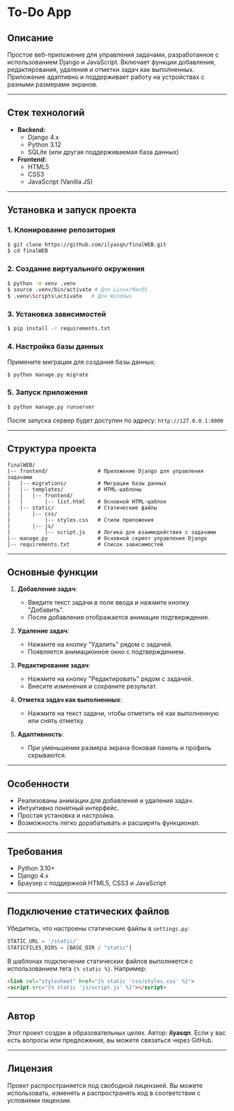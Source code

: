 # To-Do App

## Описание
Простое веб-приложение для управления задачами, разработанное с использованием Django и JavaScript. Включает функции добавления, редактирования, удаления и отметки задач как выполненных. Приложение адаптивно и поддерживает работу на устройствах с разными размерами экранов.

---

## Стек технологий
- **Backend:**
  - Django 4.x
  - Python 3.12
  - SQLite (или другая поддерживаемая база данных)
- **Frontend:**
  - HTML5
  - CSS3
  - JavaScript (Vanilla JS)

---

## Установка и запуск проекта

### 1. Клонирование репозитория
```bash
$ git clone https://github.com/ilyasqn/finalWEB.git
$ cd finalWEB
```

### 2. Создание виртуального окружения
```bash
$ python -m venv .venv
$ source .venv/bin/activate # Для Linux/MacOS
$ .venv\Scripts\activate   # Для Windows
```

### 3. Установка зависимостей
```bash
$ pip install -r requirements.txt
```

### 4. Настройка базы данных
Примените миграции для создания базы данных:
```bash
$ python manage.py migrate
```

### 5. Запуск приложения
```bash
$ python manage.py runserver
```
После запуска сервер будет доступен по адресу: `http://127.0.0.1:8000`

---

## Структура проекта

```
finalWEB/
|-- frontend/                # Приложение Django для управления задачами
|   |-- migrations/          # Миграции базы данных
|   |-- templates/           # HTML-шаблоны
|   |   |-- frontend/
|   |       |-- list.html    # Основной HTML-шаблон
|   |-- static/              # Статические файлы
|       |-- css/
|           |-- styles.css   # Стили приложения
|       |-- js/
|           |-- script.js    # Логика для взаимодействия с задачами
|-- manage.py                # Основной скрипт управления Django
|-- requirements.txt         # Список зависимостей
```

---

## Основные функции

1. **Добавление задач**:
   - Введите текст задачи в поле ввода и нажмите кнопку "Добавить".
   - После добавления отображается анимация подтверждения.

2. **Удаление задач**:
   - Нажмите на кнопку "Удалить" рядом с задачей.
   - Появляется анимационное окно с подтверждением.

3. **Редактирование задач**:
   - Нажмите на кнопку "Редактировать" рядом с задачей.
   - Внесите изменения и сохраните результат.

4. **Отметка задач как выполненных**:
   - Нажмите на текст задачи, чтобы отметить её как выполненную или снять отметку.

5. **Адаптивность**:
   - При уменьшении размера экрана боковая панель и профиль скрываются.

---

## Особенности
- Реализованы анимации для добавления и удаления задач.
- Интуитивно понятный интерфейс.
- Простая установка и настройка.
- Возможность легко дорабатывать и расширять функционал.

---

## Требования
- Python 3.10+
- Django 4.x
- Браузер с поддержкой HTML5, CSS3 и JavaScript

---

## Подключение статических файлов
Убедитесь, что настроены статические файлы в `settings.py`:
```python
STATIC_URL = '/static/'
STATICFILES_DIRS = [BASE_DIR / "static"]
```

В шаблонах подключение статических файлов выполняется с использованием тега `{% static %}`. Например:
```html
<link rel="stylesheet" href="{% static 'css/styles.css' %}">
<script src="{% static 'js/script.js' %}"></script>
```

---

## Автор
Этот проект создан в образовательных целях. Автор: **ilyasqn**. Если у вас есть вопросы или предложения, вы можете связаться через GitHub.

---

## Лицензия
Проект распространяется под свободной лицензией. Вы можете использовать, изменять и распространять код в соответствии с условиями лицензии.


